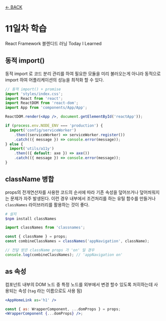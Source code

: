 [← BACK](./README.md)

# 11일차 학습

React Framework 블렌디드 러닝 Today I Learned

## 동적 import()

동적 import 로 코드 분리 관리를 하여 필요한 모듈을 미리 불러오는게 아니라 동적으로 import 하여 어플리케이션의 성능을 최적화 할 수 있다.

```jsx
// 동적 import() + promise
import 'styles/index.css';
import React from 'react';
import ReactDOM from 'react-dom';
import App from 'components/App/App';

ReactDOM.render(<App />, document.getElementById('reactApp'));

if (process.env.NODE_ENV === 'production') {
  import('config/serviceWorker')
    .then((serviceWorker) => serviceWorker.register())
    .catch(({ message }) => console.error(message));
} else {
  import('utils/a11y')
    .then(({ default: axe }) => axe())
    .catch(({ message }) => console.error(message));
}
```

## className 병합

props의 전개연산자를 사용한 코드의 순서에 따라 기존 속성을 덮어쓰거나 덮어씌워지는 문제가 자주 발생된다.
이런 경우 내부에서 조건처리를 하는 유틸 함수를 만들거나 `classNames` 라이브러리를 활용하는 것이 좋다.

```zsh
# 설치
$npm install classNames
```

```jsx
import classNames from 'classnames';

const { className } = props;
const combineClassNames = classNames('appNavigation', className);

// 전달 받은 className props 가 'on' 일 경우
console.log(combineClassNames); // 'appNavigation on'
```

## as 속성

컴포넌트 내부의 DOM 노드 중 특정 노드를 외부에서 변경 할수 있도록 처히하는데 사용되는 속성 (`tag` 라는 이름으로도 사용 됨)

```jsx
<AppHomeLink as='h1' />
```

```jsx
const { as: WrapperComponent, ...domProps } = props;
<WrapperComponent {...domProps} />;
```
